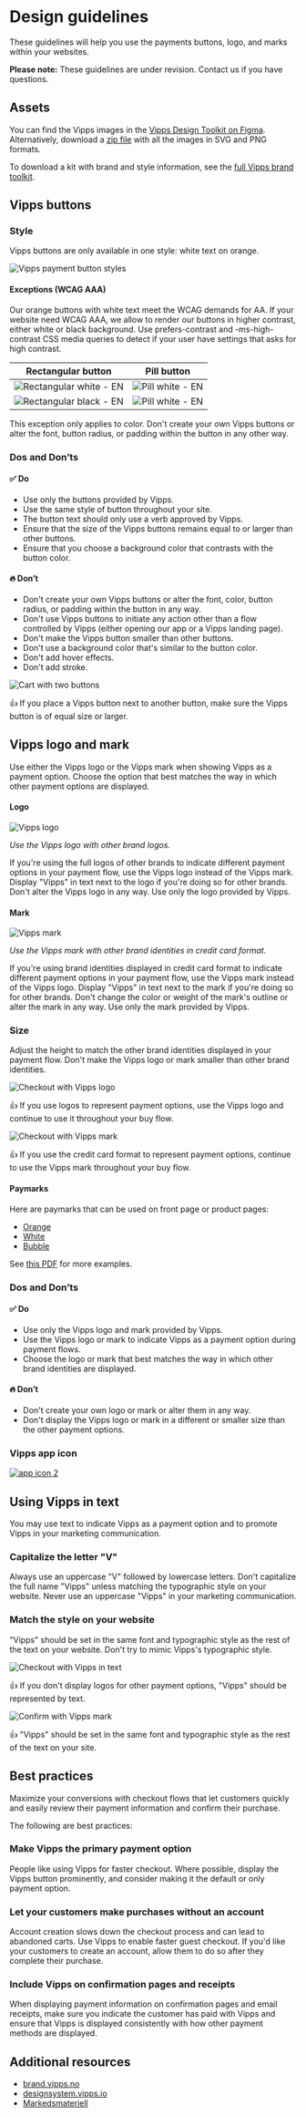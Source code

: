 <!-- START_METADATA
---
title: Design guidelines
sidebar_label: Introduction
sidebar_position: 1
hide_table_of_contents: true
pagination_next: null
pagination_prev: null
---
END_METADATA -->

# Design guidelines

These guidelines will help you use the payments buttons, logo, and marks within your websites.

**Please note:** These guidelines are under revision. Contact us if you have questions.

<!-- START_METADATA
This content might be better reviewed in GitHub for now. See <https://github.com/vippsas/vipps-design-guidelines>.
END_METADATA -->

## Assets

You can find the Vipps images in the
[Vipps Design Toolkit on Figma][figma-link].
Alternatively, download a [zip file](/downloads/vipps-buttons.zip) with all the images in SVG and PNG formats.


To download a kit with brand and style information, see the
[full Vipps brand toolkit](./vipps-brandkit-full/README.md).

## Vipps buttons

### Style

Vipps buttons are only available in one style: white text on orange.

![Vipps payment button styles](images/style.svg)

#### Exceptions (WCAG AAA)

Our orange buttons with white text meet the WCAG demands for AA.
If your website need WCAG AAA, we allow to render our buttons in higher contrast, either white or black background.
Use prefers-contrast and -ms-high-contrast CSS media queries to detect if your user have settings that asks for high contrast.

| Rectangular button  | Pill button  |
| - | - |
| ![Rectangular white - EN](images/rectangular-white-EN.png) | ![Pill white - EN](images/pill-white-EN.png) |
| ![Rectangular black - EN](images/rectangular-black-EN.png) | ![Pill white - EN](images/pill-white-EN.png) |

This exception only applies to color. Don't create your own Vipps buttons or alter the font, button radius, or padding within the button in any other way.

### Dos and Don’ts

#### ✅ Do

- Use only the buttons provided by Vipps.
- Use the same style of button throughout your site.
- The button text should only use a verb approved by Vipps.
- Ensure that the size of the Vipps buttons remains equal to or larger than other buttons.
- Ensure that you choose a background color that contrasts with the button color.

#### 🔥 Don’t

- Don't create your own Vipps buttons or alter the font, color, button radius, or padding within the button in any way.
- Don't use Vipps buttons to initiate any action other than a flow controlled by Vipps (either opening our app or a Vipps landing page).
- Don't make the Vipps button smaller than other buttons.
- Don't use a background color that's similar to the button color.
- Don't add hover effects.
- Don't add stroke.

![Cart with two buttons](images/cart-two-buttons.svg)

👍 If you place a Vipps button next to another button, make sure the Vipps button is of equal size or larger.

## Vipps logo and mark

Use either the Vipps logo or the Vipps mark when showing Vipps as a payment option. Choose the option that best matches the way in which other payment options are displayed.


#### Logo

![Vipps logo](images/logo.svg)

*Use the Vipps logo with other brand logos.*

If you're using the full logos of other brands to indicate different payment options in your payment flow, use the Vipps logo instead of the Vipps mark. Display "Vipps" in text next to the logo if you're doing so for other brands. Don't alter the Vipps logo in any way. Use only the logo provided by Vipps.

#### Mark

![Vipps mark](images/mark.svg)

*Use the Vipps mark with other brand identities in credit card format.*

If you're using brand identities displayed in credit card format to indicate different payment options in your payment flow, use the Vipps mark instead of the Vipps logo. Display "Vipps" in text next to the mark if you're doing so for other brands. Don't change the color or weight of the mark's outline or alter the mark in any way. Use only the mark provided by Vipps.

### Size

Adjust the height to match the other brand identities displayed in your payment flow. Don't make the Vipps logo or mark smaller than other brand identities.

![Checkout with Vipps logo](images/checkout-logo.svg)

👍 If you use logos to represent payment options, use the Vipps logo and continue to use it throughout your buy flow.

![Checkout with Vipps mark](images/checkout-mark.svg)

👍 If you use the credit card format to represent payment options, continue to use the Vipps mark throughout your buy flow.

#### Paymarks

Here are paymarks that can be used on front page or product pages:

* [Orange](/downloads/vipps-paymarks/01-Betal-med-vipps-oransj.png)
* [White](/downloads/vipps-paymarks/02-Betal-med-vipps-hvit.png)
* [Bubble](/downloads/vipps-paymarks/03-Betal-med-vipps-boble.png)

See [this PDF](/downloads/vipps-paymarks/Vipps-nettbutikker-v.4.0%20utrekk.pdf) for more examples.


### Dos and Don’ts

#### ✅ Do

* Use only the Vipps logo and mark provided by Vipps.
* Use the Vipps logo or mark to indicate Vipps as a payment option during payment flows.
* Choose the logo or mark that best matches the way in which other brand identities are displayed.

#### 🔥 Don’t

* Don't create your own logo or mark or alter them in any way.
* Don't display the Vipps logo or mark in a different or smaller size than the other payment options.


### Vipps app icon

[![app icon 2](images/appIkon-02-sm.png)](/downloads/vipps-app-icons/appIkon-02.png)




## Using Vipps in text

You may use text to indicate Vipps as a payment option and to promote Vipps in your marketing communication.

### Capitalize the letter "V"

Always use an uppercase "V" followed by lowercase letters. Don't capitalize the full name "Vipps" unless matching the typographic style on your website. Never use an uppercase "Vipps" in your marketing communication.

### Match the style on your website

"Vipps" should be set in the same font and typographic style as the rest of the text on your website. Don't try to mimic Vipps's typographic style.

![Checkout with Vipps in text](images/cart-text.svg)

👍 If you don't display logos for other payment options, "Vipps" should be represented by text.

![Confirm with Vipps mark](images/confirm-mark.svg)

👍 "Vipps" should be set in the same font and typographic style as the rest of the text on your site.

## Best practices

Maximize your conversions with checkout flows that let customers quickly and easily review their payment information and confirm their purchase.

The following are best practices:

### Make Vipps the primary payment option

People like using Vipps for faster checkout. Where possible, display the Vipps button prominently, and consider making it the default or only payment option.

### Let your customers make purchases without an account

Account creation slows down the checkout process and can lead to abandoned carts. Use Vipps to enable faster guest checkout. If you'd like your customers to create an account, allow them to do so after they complete their purchase.

### Include Vipps on confirmation pages and receipts

When displaying payment information on confirmation pages and email receipts, make sure you indicate the customer has paid with Vipps and ensure that Vipps is displayed consistently with how other payment methods are displayed.


## Additional resources

* [brand.vipps.no](https://brand.vipps.no/)
* [designsystem.vipps.io](https://designsystem.vipps.io)
* [Markedsmateriell](https://www.vipps.no/markedsmateriell/)





[figma-link]: https://www.figma.com/file/8678DAVOSUQbD6VhZVUGuh/Vipps-Design-Toolkit?type=design&node-id=1%3A972&t=MTp5hTbXodmc0qUs-1